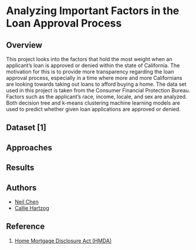 # Analyzing Important Factors in the Loan Approval Process


## Overview

This project looks into the factors that hold the most weight when an applicant’s loan is approved or denied within
the state of California. The motivation for this is to provide more transparency regarding the loan approval process, especially in
a time where more and more Californians are looking towards taking out loans to afford buying a home. The data set used in
this project is taken from the Consumer Financial Protection Bureau. Factors such as the applicant’s race, income, locale,
and sex are analyzed. Both decision tree and k-means clustering machine learning models are used to predict whether given loan
applications are approved or denied.

## Dataset [1]



## Approaches



## Results

<!-- * Naive Bayes

<picture>
  <img src="https://github.com/neilchen1998/image-segmentation-project/blob/main/results/naive-bayes-result.jpg" width="250" height="250">
</picture> -->

## Authors

* [Neil Chen](pychen@ucsd.edu)
* [Callie Hartzog](chartzog@ucsd.edu)

## Reference

1. [Home Mortgage Disclosure Act (HMDA)](https://www.consumerfinance.gov/data-research/hmda/historic-data/)